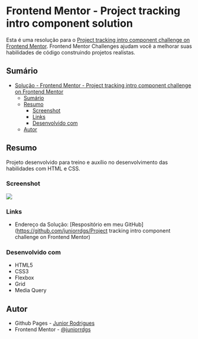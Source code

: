 # Frontend Mentor - Project tracking intro component solution

Esta é uma resolução para o [Project tracking intro component challenge on Frontend Mentor](https://www.frontendmentor.io/challenges/project-tracking-intro-component-5d289097500fcb331a67d80e). Frontend Mentor Challenges ajudam você a melhorar suas habilidades de código construindo projetos realistas. 

## Sumário

- [Solução - Frontend Mentor - Project tracking intro component challenge on Frontend Mentor](#solução---frontend-mentor---project-tracking-intro-component)
  - [Sumário](#sumário)
  - [Resumo](#resumo)
    - [Screenshot](#screenshot)
    - [Links](#links)
    - [Desenvolvido com](#desenvolvido-com)
  - [Autor](#autor)

## Resumo
Projeto desenvolvido para treino e auxílio no desenvolvimento das habilidades com HTML e CSS.

### Screenshot
![](.assets/images/screenshot.jpg)

### Links
- Endereço da Solução: [Respositório em meu GitHub](https://github.com/juniorrdgs/Project tracking intro component challenge on Frontend Mentor)

### Desenvolvido com
- HTML5
- CSS3
- Flexbox
- Grid
- Media Query

## Autor

- Github Pages - [Junior Rodrigues](https://juniorrdgs.github.io)
- Frontend Mentor - [@juniorrdgs](https://www.frontendmentor.io/profile/juniorrdgs)